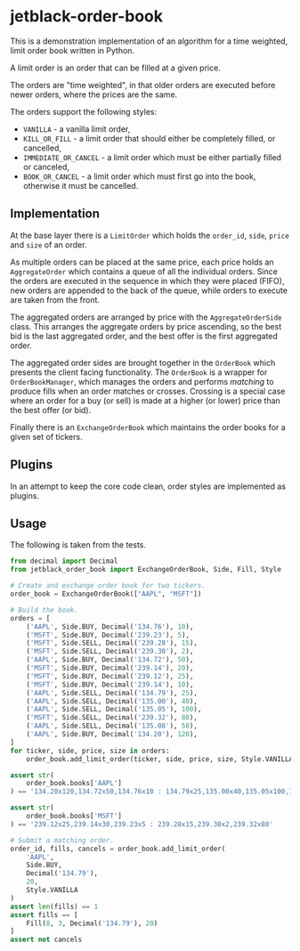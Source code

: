 # jetblack-order-book

This is a demonstration implementation of an algorithm for a time weighted,
limit order book written in Python.

A limit order is an order that can be filled at a given price.

The orders are "time weighted", in that older orders are executed before newer
orders, where the prices are the same.

The orders support the following styles:

  * `VANILLA` - a vanilla limit order,
  * `KILL_OR_FILL` - a limit order that should either be completely filled, or
    cancelled,
  * `IMMEDIATE_OR_CANCEL` - a limit order which must be either partially filled
    or canceled,
  * `BOOK_OR_CANCEL` - a limit order which must first go into the book,
    otherwise it must be cancelled.

## Implementation

At the base layer there is a `LimitOrder` which holds the `order_id`, `side`,
`price` and `size` of an order.

As multiple orders can be placed at the same price, each price holds an
`AggregateOrder` which contains a queue of all the individual orders. Since the
orders are executed in the sequence in which they were placed (FIFO), new orders
are appended to the back of the queue, while orders to execute are taken from
the front.

The aggregated orders are arranged by price with the `AggregateOrderSide` class.
This arranges the aggregate orders by price ascending, so the best bid is the
last aggregated order, and the best offer is the first aggregated order.

The aggregated order sides are brought together in the `OrderBook` which
presents the client facing functionality. The `OrderBook` is a wrapper for
`OrderBookManager`, which manages the orders and performs *matching* to produce
fills when an order matches or crosses. Crossing is a special case where an
order for a buy (or sell) is made at a higher (or lower) price than the best
offer (or bid).

Finally there is an `ExchangeOrderBook` which maintains the order books
for a given set of tickers.

## Plugins

In an attempt to keep the core code clean, order styles are implemented as
plugins.

## Usage

The following is taken from the tests.

```python
from decimal import Decimal
from jetblack_order_book import ExchangeOrderBook, Side, Fill, Style

# Create and exchange order book for two tickers.
order_book = ExchangeOrderBook(["AAPL", "MSFT"])

# Build the book.
orders = [
    ('AAPL', Side.BUY, Decimal('134.76'), 10),
    ('MSFT', Side.BUY, Decimal('239.23'), 5),
    ('MSFT', Side.SELL, Decimal('239.28'), 15),
    ('MSFT', Side.SELL, Decimal('239.30'), 2),
    ('AAPL', Side.BUY, Decimal('134.72'), 50),
    ('MSFT', Side.BUY, Decimal('239.14'), 20),
    ('MSFT', Side.BUY, Decimal('239.12'), 25),
    ('MSFT', Side.BUY, Decimal('239.14'), 10),
    ('AAPL', Side.SELL, Decimal('134.79'), 25),
    ('AAPL', Side.SELL, Decimal('135.00'), 40),
    ('AAPL', Side.SELL, Decimal('135.05'), 100),
    ('MSFT', Side.SELL, Decimal('239.32'), 80),
    ('AAPL', Side.SELL, Decimal('135.08'), 50),
    ('AAPL', Side.BUY, Decimal('134.20'), 120),
]
for ticker, side, price, size in orders:
    order_book.add_limit_order(ticker, side, price, size, Style.VANILLA)

assert str(
    order_book.books['AAPL']
) == '134.20x120,134.72x50,134.76x10 : 134.79x25,135.00x40,135.05x100,135.08x50'

assert str(
    order_book.books['MSFT']
) == '239.12x25,239.14x30,239.23x5 : 239.28x15,239.30x2,239.32x80'

# Submit a matching order.
order_id, fills, cancels = order_book.add_limit_order(
    'AAPL',
    Side.BUY,
    Decimal('134.79'),
    20,
    Style.VANILLA
)
assert len(fills) == 1
assert fills == [
    Fill(8, 3, Decimal('134.79'), 20)
]
assert not cancels
```
